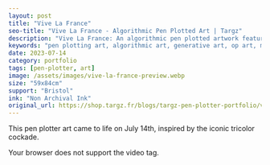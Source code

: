 ```yaml
---
layout: post
title: "Vive La France"
seo-title: "Vive La France - Algorithmic Pen Plotted Art | Targz"
description: "Vive La France: An algorithmic pen plotted artwork featuring geometric patterns. 59x84cm non archival ink on Bristol paper."
keywords: "pen plotting art, algorithmic art, generative art, op art, mathematical art, geometric patterns, bristol paper, precision plotting"
date: 2023-07-14
category: portfolio
tags: [pen-plotter, art]
image: /assets/images/vive-la-france-preview.webp
size: "59x84cm"
support: "Bristol"
ink: "Non Archival Ink"
original_url: https://shop.targz.fr/blogs/targz-pen-plotter-portfolio/vive-la-france
---
```



This pen plotter art came to life on July 14th, inspired by the iconic tricolor cockade.

Your browser does not support the video tag.
